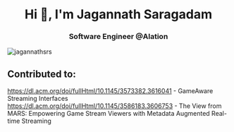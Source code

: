 <h1 align="center">Hi 👋, I'm Jagannath Saragadam</h1>
<h3 align="center">Software Engineer @Alation</h3>

<p align="left"> <img src="https://komarev.com/ghpvc/?username=jagannathsrs&label=Profile%20views&color=0e75b6&style=flat" alt="jagannathsrs" /> </p>

## Contributed to:
https://dl.acm.org/doi/fullHtml/10.1145/3573382.3616041 - GameAware Streaming Interfaces
https://dl.acm.org/doi/fullHtml/10.1145/3586183.3606753 - The View from MARS: Empowering Game Stream Viewers with Metadata Augmented Real-time Streaming
